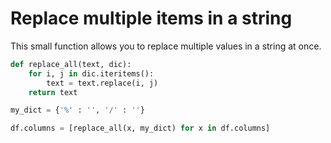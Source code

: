 # Replace multiple items in a string

This small function allows you to replace multiple values in a string at once.

```python
def replace_all(text, dic):
    for i, j in dic.iteritems():
        text = text.replace(i, j)
    return text

my_dict = {'%' : '', '/' : ''}

df.columns = [replace_all(x, my_dict) for x in df.columns]
```
